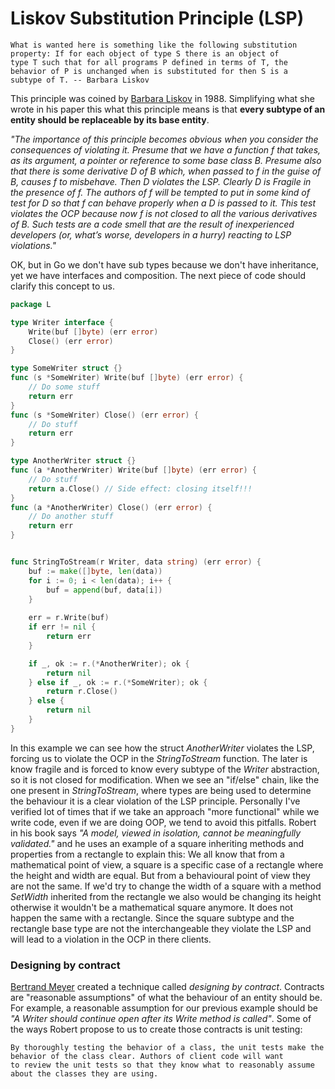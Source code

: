 # Liskov Substitution Principle (LSP)

```text
What is wanted here is something like the following substitution property: If for each object of type S there is an object of 
type T such that for all programs P defined in terms of T, the behavior of P is unchanged when is substituted for then S is a 
subtype of T. -- Barbara Liskov
```

This principle was coined by [Barbara Liskov](https://www.youtube.com/watch?v=_jTc1BTFdIo) in 1988. Simplifying what she wrote in 
his paper this what this principle means is that **every subtype of an entity should be replaceable by its base entity**.

_"The importance of this principle becomes obvious when you consider the consequences of violating it. Presume that we have a function f that takes, as its argument, a pointer or reference to some base class B. Presume also
that there is some derivative D of B which, when passed to f in the guise of B, causes f to misbehave. Then D violates the LSP. Clearly D is Fragile in the presence of f.
The authors of f will be tempted to put in some kind of test for D so that f can behave properly when a D is
passed to it. This test violates the OCP because now f is not closed to all the various derivatives of B. Such tests are
a code smell that are the result of inexperienced developers (or, what’s worse, developers in a hurry) reacting to
LSP violations."_

OK, but in Go we don't have sub types because we don't have inheritance, yet we have interfaces and composition. The next piece of
code should clarify this concept to us.

```go
package L

type Writer interface {
	Write(buf []byte) (err error)
	Close() (err error)
}

type SomeWriter struct {}
func (s *SomeWriter) Write(buf []byte) (err error) {
	// Do some stuff 
	return err
}
func (s *SomeWriter) Close() (err error) {
	// Do stuff
	return err
}

type AnotherWriter struct {}
func (a *AnotherWriter) Write(buf []byte) (err error) {
	// Do stuff 
	return a.Close() // Side effect: closing itself!!!
}
func (a *AnotherWriter) Close() (err error) {
	// Do another stuff
	return err
}


func StringToStream(r Writer, data string) (err error) {
	buf := make([]byte, len(data))
	for i := 0; i < len(data); i++ {
		buf = append(buf, data[i])
	}
    
	err = r.Write(buf)
	if err != nil {
		return err
	}

	if _, ok := r.(*AnotherWriter); ok {
		return nil
	} else if _, ok := r.(*SomeWriter); ok {
		return r.Close()
	} else {
		return nil
	}
}

``` 

In this example we can see how the struct _AnotherWriter_ violates the LSP, forcing us to violate the OCP in the _StringToStream_ function.
The later is know fragile and is forced to know every subtype of the _Writer_ abstraction, so it is not closed for modification.
When we see an "if/else" chain, like the one present in _StringToStream_, where types are being used to determine the behaviour it
is a clear violation of the LSP principle. 
Personally I've verified lot of times that if we take an approach "more functional" while we write code, even if we are doing OOP,
we tend to avoid this pitfalls.
Robert in his book says _"A model, viewed in isolation, cannot be meaningfully validated."_ and he uses an example of a square
inheriting methods and properties from a rectangle to explain this: We all know that from a mathematical point of view, a
square is a specific case of a rectangle where the height and width are equal. But from a behavioural point of view
they are not the same. If we'd try to change the width of a square with a method _SetWidth_ inherited from the rectangle we also
would be changing its height otherwise it wouldn't be a mathematical square anymore. It does not happen the same with a rectangle. Since
the square subtype and the rectangle base type are not the interchangeable they violate the LSP and will lead to a violation in the OCP
in there clients.

### Designing by contract

[Bertrand Meyer](https://es.wikipedia.org/wiki/Bertrand_Meyer) created a technique called _designing by contract_. Contracts are
"reasonable assumptions" of what the behaviour of an entity should be. For example, a reasonable assumption for our previous example
should be _"A Writer should continue open after its Write method is called"_. Some of the ways Robert propose to us to create those
contracts is unit testing:

```text
By thoroughly testing the behavior of a class, the unit tests make the behavior of the class clear. Authors of client code will want 
to review the unit tests so that they know what to reasonably assume about the classes they are using.
```

